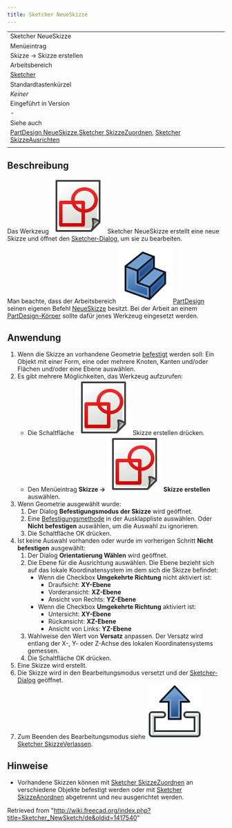```yaml
---
title: Sketcher NeueSkizze
---
```


|                                                                                                                                                                                                                                              |
| -------------------------------------------------------------------------------------------------------------------------------------------------------------------------------------------------------------------------------------------- |
| Sketcher NeueSkizze                                                                                                                                                                                                                          |
| Menüeintrag                                                                                                                                                                                                                                  |
| Skizze → Skizze erstellen                                                                                                                                                                                                                    |
| Arbeitsbereich                                                                                                                                                                                                                               |
| [Sketcher](/Sketcher_Workbench/de "Sketcher Workbench/de")                                                                                                                                                                                   |
| Standardtastenkürzel                                                                                                                                                                                                                         |
| _Keiner_                                                                                                                                                                                                                                     |
| Eingeführt in Version                                                                                                                                                                                                                        |
| -                                                                                                                                                                                                                                            |
| Siehe auch                                                                                                                                                                                                                                   |
| [PartDesign NeueSkizze](/PartDesign_NewSketch/de "PartDesign NewSketch/de"),[Sketcher SkizzeZuordnen](/Sketcher_MapSketch/de "Sketcher MapSketch/de"), [Sketcher SkizzeAusrichten](/Sketcher_ReorientSketch/de "Sketcher ReorientSketch/de") |
|                                                                                                                                                                                                                                              |

## Beschreibung

Das Werkzeug ![](/src/assets/images/Sketcher_NewSketch.svg) Sketcher NeueSkizze erstellt eine neue Skizze und öffnet den [Sketcher-Dialog](/Sketcher_Dialog/de "Sketcher Dialog/de"), um sie zu bearbeiten.

Man beachte, dass der Arbeitsbereich ![](/src/assets/images/Workbench_PartDesign.svg)[PartDesign](/PartDesign_Workbench/de "PartDesign Workbench/de") seinen eigenen Befehl [NeueSkizze](/PartDesign_NewSketch/de "PartDesign NewSketch/de") besitzt. Bei der Arbeit an einem [PartDesign-Körper](/PartDesign_Body/de "PartDesign Body/de") sollte dafür jenes Werkzeug eingesetzt werden.

## Anwendung

1. Wenn die Skizze an vorhandene Geometrie [befestigt](/Part_EditAttachment/de "Part EditAttachment/de") werden soll: Ein Objekt mit einer Form, eine oder mehrere Knoten, Kanten und/oder Flächen und/oder eine Ebene auswählen.
2. Es gibt mehrere Möglichkeiten, das Werkzeug aufzurufen:
   - Die Schaltfläche ![](/src/assets/images/Sketcher_NewSketch.svg) Skizze erstellen drücken.
   - Den Menüeintrag **Skizze → ![](/src/assets/images/Sketcher_NewSketch.svg) Skizze erstellen** auswählen.
3. Wenn Geometrie ausgewählt wurde:
   1. Der Dialog **Befestigungsmodus der Skizze** wird geöffnet.
   2. Eine [Befestigungsmethode](/Part_EditAttachment/de#Befestigungsverfahren "Part EditAttachment/de") in der Ausklappliste auswählen. Oder **Nicht befestigen** auswählen, um die Auswahl zu ignorieren.
   3. Die Schaltfläche OK drücken.
4. Ist keine Auswahl vorhanden oder wurde im vorherigen Schritt **Nicht befestigen** ausgewählt:
   1. Der Dialog **Orientatierung Wählen** wird geöffnet.
   2. Die Ebene für die Ausrichtung auswählen. Die Ebene bezieht sich auf das lokale Koordinatensystem im dem sich die Skizze befindet:
      - Wenn die Checkbox **Umgekehrte Richtung** nicht aktiviert ist:
        - Draufsicht: **XY-Ebene**
        - Vorderansicht: **XZ-Ebene**
        - Ansicht von Rechts: **YZ-Ebene**
      - Wenn die Checkbox **Umgekehrte Richtung** aktiviert ist:
        - Untersicht: **XY-Ebene**
        - Rückansicht: **XZ-Ebene**
        - Ansicht von Links: **YZ-Ebene**
   3. Wahlweise den Wert von **Versatz** anpassen. Der Versatz wird entlang der X-, Y- oder Z-Achse des lokalen Koordinatensystems gemessen.
   4. Die Schaltfläche OK drücken.
5. Eine Skizze wird erstellt.
6. Die Skizze wird in den Bearbeitungsmodus versetzt und der [Sketcher-Dialog](/Sketcher_Dialog/de "Sketcher Dialog/de") geöffnet.
7. Zum Beenden des Bearbeitungsmodus siehe ![](/src/assets/images/Sketcher_LeaveSketch.svg) [Sketcher SkizzeVerlassen](/Sketcher_LeaveSketch/de "Sketcher LeaveSketch/de").

## Hinweise

- Vorhandene Skizzen können mit [Sketcher SkizzeZuordnen](/Sketcher_MapSketch/de "Sketcher MapSketch/de") an verschiedene Objekte befestigt werden oder mit [Sketcher SkizzeAnordnen](/Sketcher_ReorientSketch/de "Sketcher ReorientSketch/de") abgetrennt und neu ausgerichtet werden.

Retrieved from "<http://wiki.freecad.org/index.php?title=Sketcher_NewSketch/de&oldid=1417540>"
